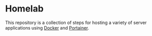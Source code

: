 # Homelab

This repository is a collection of steps for hosting a variety of server applications using [Docker](https://www.docker.com/) and [Portainer](https://github.com/portainer/portainer).
